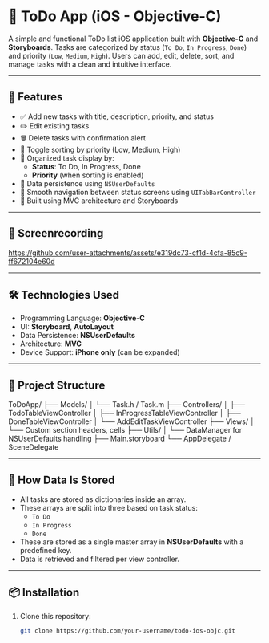 # 📱 ToDo App (iOS - Objective-C)

A simple and functional ToDo list iOS application built with **Objective-C** and **Storyboards**. Tasks are categorized by status (`To Do`, `In Progress`, `Done`) and priority (`Low`, `Medium`, `High`). Users can add, edit, delete, sort, and manage tasks with a clean and intuitive interface.

---

## 🚀 Features

- ✅ Add new tasks with title, description, priority, and status
- ✏️ Edit existing tasks
- 🗑 Delete tasks with confirmation alert
- 🔀 Toggle sorting by priority (Low, Medium, High)
- 📂 Organized task display by:
  - **Status**: To Do, In Progress, Done
  - **Priority** (when sorting is enabled)
- 💾 Data persistence using `NSUserDefaults`
- 🧭 Smooth navigation between status screens using `UITabBarController`
- 🧱 Built using MVC architecture and Storyboards

---

## 📸 Screenrecording



https://github.com/user-attachments/assets/e319dc73-cf1d-4cfa-85c9-ff672104e60d





---

## 🛠 Technologies Used

- Programming Language: **Objective-C**
- UI: **Storyboard**, **AutoLayout**
- Data Persistence: **NSUserDefaults**
- Architecture: **MVC**
- Device Support: **iPhone only** (can be expanded)

---

## 📂 Project Structure


ToDoApp/
├── Models/
│ └── Task.h / Task.m
├── Controllers/
│ ├── TodoTableViewController
│ ├── InProgressTableViewController
│ ├── DoneTableViewController
│ └── AddEditTaskViewController
├── Views/
│ └── Custom section headers, cells
├── Utils/
│ └── DataManager for NSUserDefaults handling
├── Main.storyboard
└── AppDelegate / SceneDelegate

---

## 📝 How Data Is Stored

- All tasks are stored as dictionaries inside an array.
- These arrays are split into three based on task status:
  - `To Do`
  - `In Progress`
  - `Done`
- These are stored as a single master array in **NSUserDefaults** with a predefined key.
- Data is retrieved and filtered per view controller.

---

## 📦 Installation

1. Clone this repository:
   ```bash
   git clone https://github.com/your-username/todo-ios-objc.git
